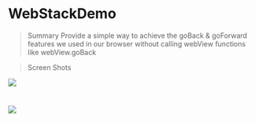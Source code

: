 # WebStackDemo

> Summary
Provide a simple way to achieve the goBack & goForward features we used in our browser without calling webView functions like webView.goBack

> Screen Shots

![](http://img.blog.csdn.net/20170505224102433)
#
![](http://img.blog.csdn.net/20170505224113246)
